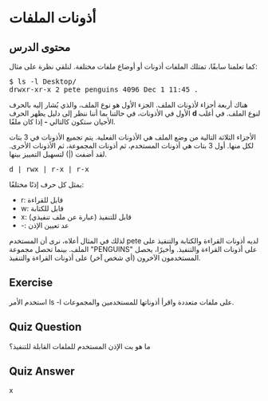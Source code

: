 # أذونات الملفات

## محتوى الدرس

كما تعلمنا سابقًا، تمتلك الملفات أذونات أو أوضاع ملفات مختلفة. لنلقي نظرة على مثال:

<pre>$ ls -l Desktop/
drwxr-xr-x 2 pete penguins 4096 Dec 1 11:45 .
</pre>

هناك أربعة أجزاء لأذونات الملف. الجزء الأول هو نوع الملف، والذي يُشار إليه بالحرف الأول في الأذونات، في حالتنا بما أننا ننظر إلى دليل يظهر الحرف <b>d</b> لنوع الملف. في أغلب الأحيان ستكون كالتالي <b>-</b> إذا كان ملفًا. 

الأجزاء الثلاثة التالية من وضع الملف هي الأذونات الفعلية. يتم تجميع الأذونات في 3 بتات لكل منها. أول 3 بتات هي أذونات المستخدم، ثم أذونات المجموعة، ثم الأذونات الأخرى. لقد أضفت (|) لتسهيل التمييز بينها.

<pre>d | rwx | r-x | r-x </pre>

يمثل كل حرف إذنًا مختلفًا: 
<ul>
<li>r: قابل للقراءة</li>
<li>w: قابل للكتابة</li>
<li>x: قابل للتنفيذ (عبارة عن ملف تنفيذي)</li>
<li>-: عد تعيين الإذن</li>
</ul>

لذلك في المثال أعلاه، نرى أن المستخدم pete لديه أذونات القراءة والكتابة والتنفيذ على الملف. بينما تحصل مجموعة "PENGUINS" على أذونات القراءة والتنفيذ. وأخيرًا، يحصل المستخدمون الآخرون (أي شخص آخر) على أذونات القراءة والتنفيذ. 

## Exercise

استخدم الأمر ls -l على ملفات متعددة واقرأ أذوناتها للمستخدمين والمجموعات. 

## Quiz Question

ما هو بت الإذن المستخدم للملفات القابلة للتنفيذ؟ 

## Quiz Answer

x